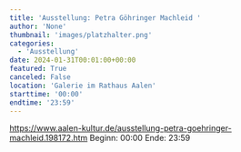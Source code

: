 ```yaml
---
title: 'Ausstellung: Petra Göhringer Machleid '
author: 'None'
thumbnail: 'images/platzhalter.png'
categories:
  - 'Ausstellung'
date: 2024-01-31T00:01:00+00:00
featured: True
canceled: False
location: 'Galerie im Rathaus Aalen'
starttime: '00:00'
endtime: '23:59'
---
```

https://www.aalen-kultur.de/ausstellung-petra-goehringer-machleid.198172.htm
Beginn: 00:00
 Ende: 23:59